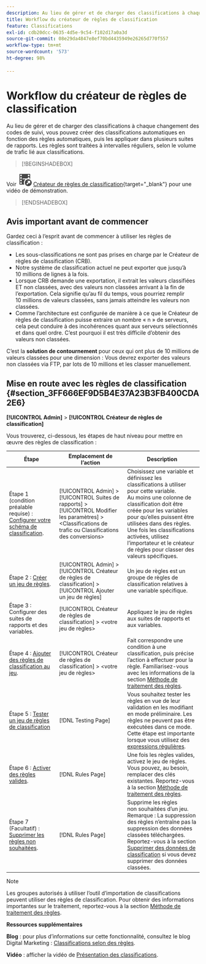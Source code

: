 ```yaml
---
description: Au lieu de gérer et de charger des classifications à chaque changement des codes de suivi, vous pouvez créer des classifications automatiques en fonction des règles automatiques, puis les appliquer dans plusieurs suites de rapports. Les règles sont traitées à intervalles réguliers, selon le volume de trafic lié aux classifications.
title: Workflow du créateur de règles de classification
feature: Classifications
exl-id: cdb20dcc-0635-4d5e-9c54-f102d17a0a3d
source-git-commit: 08e29da4847e8ef70bd4435949e26265d770f557
workflow-type: tm+mt
source-wordcount: '573'
ht-degree: 98%

---
```


# Workflow du créateur de règles de classification

Au lieu de gérer et de charger des classifications à chaque changement des codes de suivi, vous pouvez créer des classifications automatiques en fonction des règles automatiques, puis les appliquer dans plusieurs suites de rapports. Les règles sont traitées à intervalles réguliers, selon le volume de trafic lié aux classifications.


>[!BEGINSHADEBOX]

Voir ![VideoCheckedOut](/help/assets/icons/VideoCheckedOut.svg) [Créateur de règles de classification](https://video.tv.adobe.com/v/25884?quality=12&learn=on){target="_blank"} pour une vidéo de démonstration.

>[!ENDSHADEBOX]


## Avis important avant de commencer

Gardez ceci à l’esprit avant de commencer à utiliser les règles de classification :

* Les sous-classifications ne sont pas prises en charge par le Créateur de règles de classification (CRB).
* Notre système de classification actuel ne peut exporter que jusqu’à 10 millions de lignes à la fois.
* Lorsque CRB demande une exportation, il extrait les valeurs classifiées ET non classées, avec des valeurs non classées arrivant à la fin de l’exportation. Cela signifie qu’au fil du temps, vous pourriez remplir 10 millions de valeurs classées, sans jamais atteindre les valeurs non classées.
* Comme l’architecture est configurée de manière à ce que le Créateur de règles de classification puisse extraire un nombre « n » de serveurs, cela peut conduire à des incohérences quant aux serveurs sélectionnés et dans quel ordre. C’est pourquoi il est très difficile d’obtenir des valeurs non classées.

C’est la **solution de contournement** pour ceux qui ont plus de 10 millions de valeurs classées pour une dimension : Vous devrez exporter des valeurs non classées via FTP, par lots de 10 millions et les classer manuellement.

## Mise en route avec les règles de classification {#section_3FF666EF9D5B4E37A23B3FB400CDA2E6}

**[!UICONTROL Admin]** > **[!UICONTROL Créateur de règles de classification]**

Vous trouverez, ci-dessous, les étapes de haut niveau pour mettre en œuvre des règles de classification :

| Étape | Emplacement de l’action | Description |
|--- |--- |--- |
| Étape 1 (condition préalable requise) : [Configurer votre schéma de classification](https://experienceleague.adobe.com/docs/analytics/components/classifications/c-classifications.html?lang=fr). | [!UICONTROL Admin] > [!UICONTROL Suites de rapports] > [!UICONTROL Modifier les paramètres] > &lt;Classifications de trafic ou Classifications des conversions> | Choisissez une variable et définissez les classifications à utiliser pour cette variable. <br>Au moins une colonne de classification doit être créée pour les variables pour qu’elles puissent être utilisées dans des règles.<br>Une fois les classifications activées, utilisez l’importateur et le créateur de règles pour classer des valeurs spécifiques. |
| Étape 2 : [Créer un jeu de règles](/help/components/classifications/crb/classification-rule-set.md). | [!UICONTROL Admin] > [!UICONTROL Créateur de règles de classification] > [!UICONTROL Ajouter un jeu de règles] | Un jeu de règles est un groupe de règles de classification relatives à une variable spécifique. |
| Étape 3 : Configurer des suites de rapports et des variables. | [!UICONTROL Créateur de règles de classification] > &lt;votre jeu de règles> | Appliquez le jeu de règles aux suites de rapports et aux variables. |
| Étape 4 : [Ajouter des règles de classification au jeu](/help/components/classifications/crb/classification-quickstart-rules.md). | [!UICONTROL Créateur de règles de classification] > &lt;votre jeu de règles> | Fait correspondre une condition à une classification, puis précise l’action à effectuer pour la règle.  Familiarisez-vous avec les informations de la section [Méthode de traitement des règles](/help/components/classifications/crb/classification-quickstart-rules.md). |
| Étape 5 : [Tester un jeu de règles de classification](/help/components/classifications/crb/classification-quickstart-rules.md) | [!DNL Testing Page] | Vous souhaitez tester les règles en vue de leur validation en les modifiant en mode préliminaire. Les règles ne peuvent pas être exécutées dans ce mode.<br>Cette étape est importante lorsque vous utilisez des [expressions régulières](/help/components/classifications/crb/classification-quickstart-rules.md). |
| Étape 6 : [Activer des règles valides](/help/components/classifications/crb/classification-rule-definitions.md). | [!DNL Rules Page] | Une fois les règles valides, activez le jeu de règles.  Vous pouvez, au besoin, remplacer des clés existantes. Reportez-vous à la section [Méthode de traitement des règles](/help/components/classifications/crb/classification-quickstart-rules.md). |
| Étape 7 (Facultatif) : [Supprimer les règles non souhaitées](/help/components/classifications/crb/classification-rule-definitions.md). | [!DNL Rules Page] | Supprime les règles non souhaitées d’un jeu.<br>Remarque : La suppression des règles n’entraîne pas la suppression des données classées téléchargées.  Reportez-vous à la section [Supprimer des données de classification](/help/components/classifications/importer/t-delete-classification-data.md) si vous devez supprimer des données classées. |

>[!NOTE]
>
>Les groupes autorisés à utiliser l’outil d’importation de classifications peuvent utiliser des règles de classification. Pour obtenir des informations importantes sur le traitement, reportez-vous à la section [Méthode de traitement des règles](/help/components/classifications/crb/classification-quickstart-rules.md).

**Ressources supplémentaires**

**Blog** : pour plus d’informations sur cette fonctionnalité, consultez le blog Digital Marketing : [Classifications selon des règles](https://theblog.adobe.com/rule-based-classifications-part-1-making-classifications-easier/).

**Vidéo** : afficher la vidéo de [Présentation des classifications](https://experienceleague.adobe.com/docs/analytics-learn/tutorials/components/classifications/overview-of-classifications.html?lang=fr).
